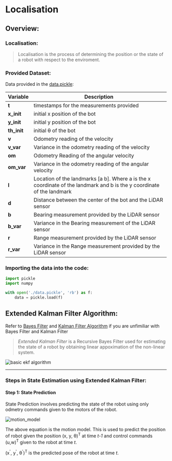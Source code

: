 # Localisation 
## Overview:

### Localisation:

> Localisation is the process of determining the position or the state of a robot with respect to the enviroment.


### Provided Dataset:
Data provided in the [data.pickle](Resources/data.pickle):

| Variable | Description|
|-----------|------------|
| **t** | timestamps for the measurements provided|
| **x_init** | initial x position of the bot|
| **y_init** | initial y position of the bot|
| **th_init** | initial &theta; of the bot|
| **v** | Odometry reading of the velocity|
| **v_var** | Variance in the odometry reading of the velocity|
| **om** | Odometry Reading of the angular velocity|
| **om_var** | Variance in the odometry reading of the angular velocity|
| **l** | Location of the landmarks [a b]. Where a is the x coordinate of the landmark and b is the y coordinate of the landmark|
| **d** | Distance between the center of the bot and the LiDAR sensor|
| **b** | Bearing measurement provided by the LiDAR sensor|
| **b_var** | Variance in the Bearing measurement of the LiDAR sensor|
| **r** | Range measurement provided by the LiDAR sensor|
| **r_var** | Variance in the Range measurement provided by the LiDAR sensor|


### Importing the data into the code:

```python
import pickle
import numpy

with open('./data.pickle', 'rb') as f:
    data = pickle.load(f)
```

## Extended Kalman Filter Algorithm:

Refer to [Bayes Filter](https://youtu.be/oUq0a8jHSQg) and [Kalman Filter Algorithm](https://youtu.be/o_HW6GnLqvg) if you are unfimiliar with Bayes Filter and Kalman Filter


> *Extended Kalman Filter* is a Recursive Bayes Filter used for estimating the state of a robot by obtaining linear appoximation of the non-linear system.

![basic ekf algorithm](https://i.ibb.co/QrNHh0Y/Screenshot-2021-01-14-at-10-03-43-AM.png)

___
### Steps in State Estimation using Extended Kalman Filter:

#### Step 1: State Prediction
State Prediction involves predicting the state of the robot using only odmetry commands given to the motors of the robot.

![motion_model](https://i.ibb.co/nsxkyY4/Screenshot-2021-01-02-at-6-13-38-PM.png)

The above equation is the motion model. This is used to predict the position of robot given the position (x, y, &theta;)<sup>T</sup> at time *t-1* and control commands (u,w)<sup>T</sup> given to the robot at time *t*.

(x<sup>'</sup>, y<sup>'</sup>, &theta;<sup>'</sup>)<sup>T</sup> is the predicted pose of the robot at time *t*. 




